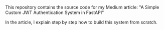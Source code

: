 This repository contains the source code for my Medium article:
"A Simple Custom JWT Authentication System in FastAPI"

In the article, I explain step by step how to build this system from scratch.
 


